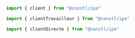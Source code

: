 ```typescript
import { client } from "@constl/ipa"
```

```typescript
import { clientTravailleur } from "@constl/ipa"
```

```typescript
import { clientDirecte } from "@constl/ipa"
```


